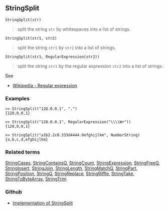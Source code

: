 ## StringSplit

```
StringSplit(str)
```

> split the string `str` by whitespaces into a list of strings.

```
StringSplit(str1, str2)
```

> split the string `str1` by `str2` into a list of strings.

```
StringSplit(str1, RegularExpression(str2))
```

> split the string `str1` by the regular expression `str2` into a list of strings.

See
* [Wikipedia - Regular expression](https://en.wikipedia.org/wiki/Regular_expression)

### Examples

```
>> StringSplit("128.0.0.1", ".") 
{128,0,0,1}

>> StringSplit("128.0.0.1", RegularExpression("\\\\W+"))
{128,0,0,1}

>> StringSplit("a1b2.2c0.333d4444.0efghijlkm", NumberString)
{a,b,c,d,efghijlkm}	
```

### Related terms
[StringCases](StringCases.md), [StringContainsQ](StringContainsQ.md), [StringCount](StringCount.md), [StringExpression](StringExpression.md), [StringFreeQ](StringFreeQ.md), [StringInsert](StringInsert.md), [StringJoin](StringJoin.md), [StringLength](StringLength.md), [StringMatchQ](StringMatchQ.md), [StringPart](StringPart.md), [StringPosition](StringPosition.md), [StringQ](StringQ.md), [StringReplace](StringReplace.md), [StringRiffle](StringRiffle.md), [StringTake](StringTake.md), [StringToByteArray](StringToByteArray.md), [StringTrim](StringTrim.md)

### Github

* [Implementation of StringSplit](https://github.com/axkr/symja_android_library/blob/master/symja_android_library/matheclipse-core/src/main/java/org/matheclipse/core/builtin/StringFunctions.java#L2304) 

